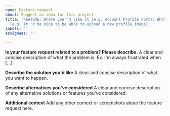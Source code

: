 ```yaml
---
name: Feature request
about: Suggest an idea for this project
title: 'FEATURE: Where you''d like it (e.g. Account Profile Form): What you''d like
  (e.g. It''d be nice to be able to upload a new profile image)'
labels: ''
assignees: ''

---
```


**Is your feature request related to a problem? Please describe.**
A clear and concise description of what the problem is. Ex. I'm always frustrated when [...]

**Describe the solution you'd like**
A clear and concise description of what you want to happen.

**Describe alternatives you've considered**
A clear and concise description of any alternative solutions or features you've considered.

**Additional context**
Add any other context or screenshots about the feature request here.
